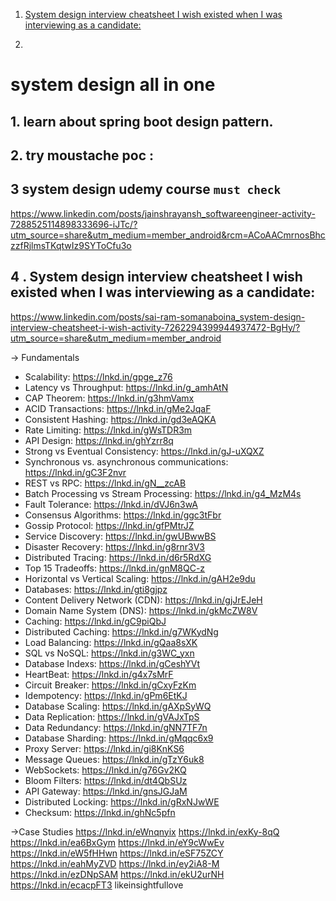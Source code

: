 
1. [System design interview cheatsheet I wish existed when I was interviewing as a candidate: ](https://www.linkedin.com/posts/sai-ram-somanaboina_system-design-interview-cheatsheet-i-wish-activity-7262294399944937472-BgHy/?utm_source=share&utm_medium=member_android)

2. 



# system design all in one



## 1. learn about spring boot design pattern.
## 2. try moustache poc : 


## 3 system design udemy course  `must check`
https://www.linkedin.com/posts/jainshrayansh_softwareengineer-activity-7288525114898333696-iJTc/?utm_source=share&utm_medium=member_android&rcm=ACoAACmrnosBhczzfRjlmsTKqtwIz9SYToCfu3o 

## 4 . System design interview cheatsheet I wish existed when I was interviewing as a candidate: 
https://www.linkedin.com/posts/sai-ram-somanaboina_system-design-interview-cheatsheet-i-wish-activity-7262294399944937472-BgHy/?utm_source=share&utm_medium=member_android 

 → Fundamentals
- Scalability: https://lnkd.in/gpge_z76 
- Latency vs Throughput: https://lnkd.in/g_amhAtN
- CAP Theorem: https://lnkd.in/g3hmVamx
- ACID Transactions: https://lnkd.in/gMe2JqaF
- Consistent Hashing: https://lnkd.in/gd3eAQKA
- Rate Limiting: https://lnkd.in/gWsTDR3m
- API Design: https://lnkd.in/ghYzrr8q
- Strong vs Eventual Consistency: https://lnkd.in/gJ-uXQXZ
- Synchronous vs. asynchronous communications: https://lnkd.in/gC3F2nvr
- REST vs RPC: https://lnkd.in/gN__zcAB
- Batch Processing vs Stream Processing: https://lnkd.in/g4_MzM4s
- Fault Tolerance: https://lnkd.in/dVJ6n3wA
- Consensus Algorithms: https://lnkd.in/ggc3tFbr
- Gossip Protocol: https://lnkd.in/gfPMtrJZ
- Service Discovery: https://lnkd.in/gwUBwwBS
- Disaster Recovery: https://lnkd.in/g8rnr3V3
- Distributed Tracing: https://lnkd.in/d6r5RdXG
- Top 15 Tradeoffs: https://lnkd.in/gnM8QC-z
- Horizontal vs Vertical Scaling: https://lnkd.in/gAH2e9du
- Databases: https://lnkd.in/gti8gjpz
- Content Delivery Network (CDN): https://lnkd.in/gjJrEJeH
- Domain Name System (DNS): https://lnkd.in/gkMcZW8V
- Caching: https://lnkd.in/gC9piQbJ
- Distributed Caching: https://lnkd.in/g7WKydNg
- Load Balancing: https://lnkd.in/gQaa8sXK
- SQL vs NoSQL: https://lnkd.in/g3WC_yxn
- Database Indexs: https://lnkd.in/gCeshYVt
- HeartBeat: https://lnkd.in/g4x7sMrF
- Circuit Breaker: https://lnkd.in/gCxyFzKm
- Idempotency: https://lnkd.in/gPm6EtKJ
- Database Scaling: https://lnkd.in/gAXpSyWQ
- Data Replication: https://lnkd.in/gVAJxTpS
- Data Redundancy: https://lnkd.in/gNN7TF7n
- Database Sharding: https://lnkd.in/gMqqc6x9
- Proxy Server: https://lnkd.in/gi8KnKS6
- Message Queues: https://lnkd.in/gTzY6uk8
- WebSockets: https://lnkd.in/g76Gv2KQ
- Bloom Filters: https://lnkd.in/dt4QbSUz
- API Gateway: https://lnkd.in/gnsJGJaM
- Distributed Locking: https://lnkd.in/gRxNJwWE
- Checksum: https://lnkd.in/ghNc5pfn

→Case Studies
https://lnkd.in/eWnqnyix
https://lnkd.in/exKy-8qQ
https://lnkd.in/ea6BxGym
https://lnkd.in/eY9cWwEv
https://lnkd.in/eW5fHHwn
https://lnkd.in/eSF75ZCY
https://lnkd.in/eahMyZVD
https://lnkd.in/ey2iA8-M
https://lnkd.in/ezDNpSAM
https://lnkd.in/ekU2urNH
https://lnkd.in/ecacpFT3
likeinsightfullove


## 